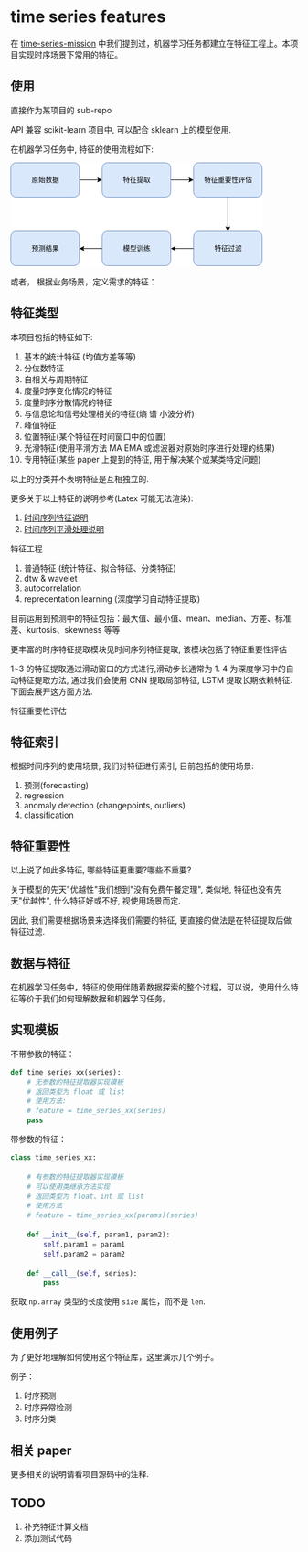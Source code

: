 # time series features

在 [time-series-mission](time-series-mission.git) 中我们提到过，机器学习任务都建立在特征工程上。本项目实现时序场景下常用的特征。

## 使用

直接作为某项目的 sub-repo

API 兼容 scikit-learn 项目中, 可以配合 sklearn 上的模型使用.

在机器学习任务中, 特征的使用流程如下:

![features-usage-flow](./asset/features-usage-flow.png)

或者， 根据业务场景，定义需求的特征：


## 特征类型

本项目包括的特征如下:
1. 基本的统计特征 (均值方差等等)
2. 分位数特征
2. 自相关与周期特征
3. 度量时序变化情况的特征
4. 度量时序分散情况的特征
5. 与信息论和信号处理相关的特征(熵 谱 小波分析)
6. 峰值特征
7. 位置特征(某个特征在时间窗口中的位置)
8. 光滑特征(使用平滑方法 MA EMA 或滤波器对原始时序进行处理的结果)
9. 专用特征(某些 paper 上提到的特征, 用于解决某个或某类特定问题)

以上的分类并不表明特征是互相独立的.

更多关于以上特征的说明参考(Latex 可能无法渲染):

1. [时间序列特征说明](./md/time-series-features.md)
2. [时间序列平滑处理说明](./md/time-series-smoothing.md)


特征工程

1. 普通特征 (统计特征、拟合特征、分类特征)
2. dtw & wavelet
3. autocorrelation
4. reprecentation learning (深度学习自动特征提取)

目前运用到预测中的特征包括：最大值、最小值、mean、median、方差、标准差、kurtosis、skewness 等等

更丰富的时序特征提取模块见时间序列特征提取, 该模块包括了特征重要性评估

1~3 的特征提取通过滑动窗口的方式进行,滑动步长通常为 1. 4 为深度学习中的自动特征提取方法, 通过我们会使用 CNN 提取局部特征, LSTM 提取长期依赖特征.下面会展开这方面方法.

特征重要性评估


## 特征索引

根据时间序列的使用场景, 我们对特征进行索引, 目前包括的使用场景:

1. 预测(forecasting)
2. regression
3. anomaly detection (changepoints, outliers)
4. classification

## 特征重要性

以上说了如此多特征, 哪些特征更重要?哪些不重要?

关于模型的先天"优越性"我们想到"没有免费午餐定理", 类似地, 特征也没有先天"优越性", 什么特征好或不好, 视使用场景而定.

因此, 我们需要根据场景来选择我们需要的特征, 更直接的做法是在特征提取后做特征过滤.

## 数据与特征

在机器学习任务中，特征的使用伴随着数据探索的整个过程，可以说，使用什么特征等价于我们如何理解数据和机器学习任务。

## 实现模板

不带参数的特征：

```python
def time_series_xx(series):
    # 无参数的特征提取器实现模板
    # 返回类型为 float 或 list
    # 使用方法:
    # feature = time_series_xx(series)
    pass
```

带参数的特征：

```python
class time_series_xx:

    # 有参数的特征提取器实现模板
    # 可以使用类继承方法实现
    # 返回类型为 float、int 或 list
    # 使用方法
    # feature = time_series_xx(params)(series)
    
    def __init__(self, param1, param2):
        self.param1 = param1
        self.param2 = param2

    def __call__(self, series):
        pass

```

获取 `np.array` 类型的长度使用 `size` 属性，而不是 `len`.

## 使用例子

为了更好地理解如何使用这个特征库，这里演示几个例子。

例子：
1. 时序预测
2. 时序异常检测
3. 时序分类

## 相关 paper

更多相关的说明请看项目源码中的注释.

## TODO

1. 补充特征计算文档
2. 添加测试代码
